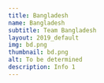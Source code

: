 ```yaml
---
title: Bangladesh
name: Bangladesh
subtitle: Team Bangladesh
layout: 2019_default
img: bd.png
thumbnail: bd.png
alt: To be determined
description: Info 1
---
```

